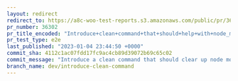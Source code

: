 ```yaml
---
layout: redirect
redirect_to: https://a8c-woo-test-reports.s3.amazonaws.com/public/pr/36302/e2e/index.html
pr_number: 36302
pr_title_encoded: "Introduce+clean+command+that+should+help+with+node_modules+corruption+and+avoid+fresh+clone"
pr_test_type: e2e
last_published: "2023-01-04 23:44:50 +0000"
commit_sha: 4112c1ac07fdd17fc9ac4cb89d39072b69c65c02
commit_message: "Introduce a clean command that should clear up node module issues wit…"
branch_name: dev/introduce-clean-command
---
```

